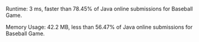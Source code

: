Runtime: 3 ms, faster than 78.45% of Java online submissions for Baseball Game.

Memory Usage: 42.2 MB, less than 56.47% of Java online submissions for Baseball Game.